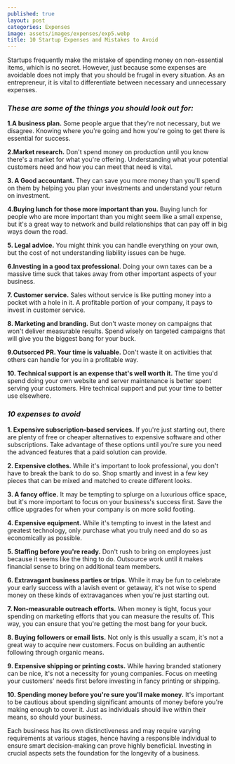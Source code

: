 ```yaml
---
published: true
layout: post
categories: Expenses
image: assets/images/expenses/exp5.webp
title: 10 Startup Expenses and Mistakes to Avoid
---
```


Startups frequently make the mistake of spending money on non-essential items, which is no secret. However, just because some expenses are avoidable does not imply that you should be frugal in every situation. As an entrepreneur, it is vital to differentiate between necessary and unnecessary expenses.

### _**These are some of the things you should look out for:**_

**1.A business plan.** Some people argue that they're not necessary, but we disagree. Knowing where you're going and how you're going to get there is essential for success.

**2.Market research.** Don't spend money on production until you know there's a market for what you're offering. Understanding what your potential customers need and how you can meet that need is vital.

**3. A Good accountant.** They can save you more money than you'll spend on them by helping you plan your investments and understand your return on investment.

**4.Buying lunch for those more important than you.** Buying lunch for people who are more important than you might seem like a small expense, but it's a great way to network and build relationships that can pay off in big ways down the road.

**5. Legal advice.** You might think you can handle everything on your own, but the cost of not understanding liability issues can be huge.

**6.Investing in a good tax professional**. Doing your own taxes can be a massive time suck that takes away from other important aspects of your business.

**7. Customer service.** Sales without service is like putting money into a pocket with a hole in it. A profitable portion of your company, it pays to invest in customer service.

**8. Marketing and branding.** But don't waste money on campaigns that won't deliver measurable results. Spend wisely on targeted campaigns that will give you the biggest bang for your buck.

**9.Outsorced PR. Your time is valuable.** Don't waste it on activities that others can handle for you in a profitable way.

**10. Technical support is an expense that's well worth it.** The time you'd spend doing your own website and server maintenance is better spent serving your customers. Hire technical support and put your time to better use elsewhere.



### _10 expenses to avoid_
**1. Expensive subscription-based services.** If you're just starting out, there are plenty of free or cheaper alternatives to expensive software and other subscriptions. Take advantage of these options until you're sure you need the advanced features that a paid solution can provide.

**2. Expensive clothes.** While it's important to look professional, you don't have to break the bank to do so. Shop smartly and invest in a few key pieces that can be mixed and matched to create different looks.

**3. A fancy office.** It may be tempting to splurge on a luxurious office space, but it's more important to focus on your business's success first. Save the office upgrades for when your company is on more solid footing.

**4. Expensive equipment.** While it's tempting to invest in the latest and greatest technology, only purchase what you truly need and do so as economically as possible.

**5. Staffing before you're ready.** Don't rush to bring on employees just because it seems like the thing to do. Outsource work until it makes financial sense to bring on additional team members.

**6. Extravagant business parties or trips.** While it may be fun to celebrate your early success with a lavish event or getaway, it's not wise to spend money on these kinds of extravagances when you're just starting out.

**7. Non-measurable outreach efforts.** When money is tight, focus your spending on marketing efforts that you can measure the results of. This way, you can ensure that you're getting the most bang for your buck.

**8. Buying followers or email lists.** Not only is this usually a scam, it's not a great way to acquire new customers. Focus on building an authentic following through organic means.

**9. Expensive shipping or printing costs.** While having branded stationery can be nice, it's not a necessity for young companies. Focus on meeting your customers' needs first before investing in fancy printing or shipping.

**10.	Spending money before you're sure you'll make money.** It's important to be cautious about spending significant amounts of money before you're making enough to cover it. Just as individuals should live within their means, so should your business.

Each business has its own distinctiveness and may require varying requirements at various stages, hence having a responsible individual to ensure smart decision-making can prove highly beneficial. Investing in crucial aspects sets the foundation for the longevity of a business.

